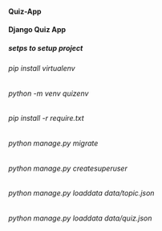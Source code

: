 #### Quiz-App
#### Django Quiz App
##### setps to setup project
###### pip install virtualenv
###### python -m venv quizenv
###### pip install -r require.txt 
###### python manage.py migrate
###### python manage.py createsuperuser
###### python manage.py loaddata data/topic.json
###### python manage.py loaddata data/quiz.json
